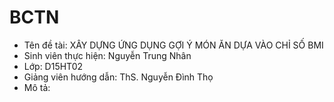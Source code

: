 # BCTN
-	Tên đề tài: XÂY DỰNG ỨNG DỤNG GỢI Ý MÓN ĂN DỰA VÀO CHỈ SỐ BMI
-	Sinh viên thực hiện: Nguyễn Trung Nhân
-	Lớp: D15HT02
-	Giảng viên hướng dẫn: ThS. Nguyễn Đình Thọ
-	Mô tả: 
